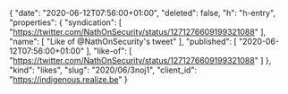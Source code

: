{
  "date": "2020-06-12T07:56:00+01:00",
  "deleted": false,
  "h": "h-entry",
  "properties": {
    "syndication": [
      "https://twitter.com/NathOnSecurity/status/1271276609199321088"
    ],
    "name": [
      "Like of @NathOnSecurity's tweet"
    ],
    "published": [
      "2020-06-12T07:56:00+01:00"
    ],
    "like-of": [
      "https://twitter.com/NathOnSecurity/status/1271276609199321088"
    ]
  },
  "kind": "likes",
  "slug": "2020/06/3noj1",
  "client_id": "https://indigenous.realize.be"
}
